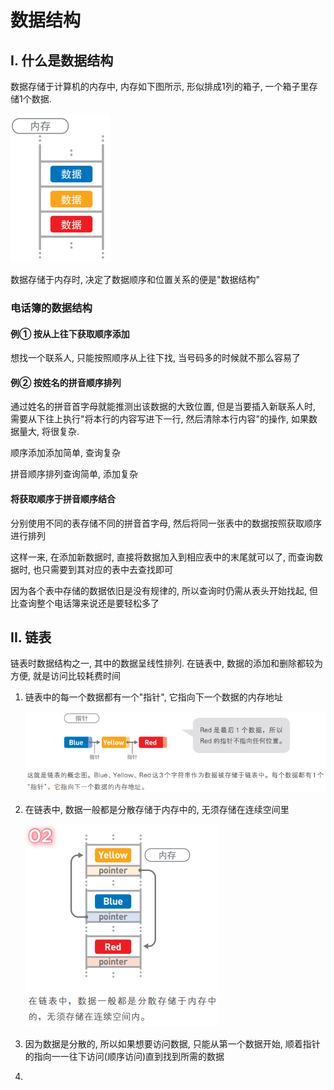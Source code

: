# 数据结构

## I. 什么是数据结构

数据存储于计算机的内存中, 内存如下图所示, 形似排成1列的箱子, 一个箱子里存储1个数据.

![1648174326332](assets/1648174326332.png)

数据存储于内存时, 决定了数据顺序和位置关系的便是"数据结构"

### 电话簿的数据结构

#### 例① 按从上往下获取顺序添加

想找一个联系人, 只能按照顺序从上往下找, 当号码多的时候就不那么容易了

#### 例② 按姓名的拼音顺序排列

通过姓名的拼音首字母就能推测出该数据的大致位置, 但是当要插入新联系人时, 需要从下往上执行"将本行的内容写进下一行, 然后清除本行内容"的操作, 如果数据量大, 将很复杂.

顺序添加添加简单, 查询复杂

拼音顺序排列查询简单, 添加复杂

#### 将获取顺序于拼音顺序结合

分别使用不同的表存储不同的拼音首字母, 然后将同一张表中的数据按照获取顺序进行排列

这样一来, 在添加新数据时, 直接将数据加入到相应表中的末尾就可以了, 而查询数据时, 也只需要到其对应的表中去查找即可

因为各个表中存储的数据依旧是没有规律的, 所以查询时仍需从表头开始找起, 但比查询整个电话簿来说还是要轻松多了

## II. 链表

链表时数据结构之一, 其中的数据呈线性排列. 在链表中, 数据的添加和删除都较为方便, 就是访问比较耗费时间

1. 链表中的每一个数据都有一个"指针", 它指向下一个数据的内存地址

   ![1648175192537](assets/1648175192537.png)

2. 在链表中, 数据一般都是分散存储于内存中的, 无须存储在连续空间里

   ![1648175212147](assets/1648175212147.png)

3. 因为数据是分散的, 所以如果想要访问数据, 只能从第一个数据开始, 顺着指针的指向一一往下访问(顺序访问)直到找到所需的数据

4. 